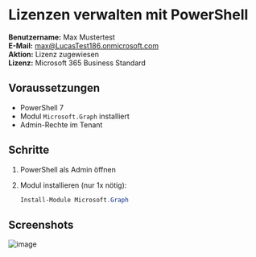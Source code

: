 # Lizenzen verwalten mit PowerShell

**Benutzername:** Max Mustertest  
**E-Mail:** max@LucasTest186.onmicrosoft.com  
**Aktion:** Lizenz zugewiesen  
**Lizenz:** Microsoft 365 Business Standard  


## Voraussetzungen

- PowerShell 7
- Modul `Microsoft.Graph` installiert
- Admin-Rechte im Tenant

## Schritte

1. PowerShell als Admin öffnen

2. Modul installieren (nur 1x nötig):
   ```powershell
   Install-Module Microsoft.Graph

## Screenshots
![image](https://github.com/user-attachments/assets/c6b3e306-25c6-4774-9e97-4480b1041493)
